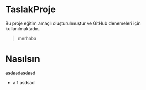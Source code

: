 # TaslakProje

Bu proje eğitim amaçlı oluşturulmuştur ve GitHub denemeleri için kullanılmaktadır..

> merhaba

# Nasılsın

~~asdasdasdasd~~

- a
1.asdsad
